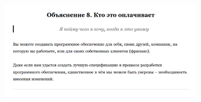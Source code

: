 ![](https://github.com/devSchacht/Eat-the-World/blob/master/PART-I/Explanation-8/Explanation-8.png)
